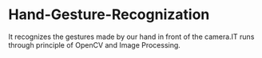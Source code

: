 # Hand-Gesture-Recognization
It recognizes the gestures made by our hand in front of the camera.IT runs through principle of OpenCV and Image Processing.

